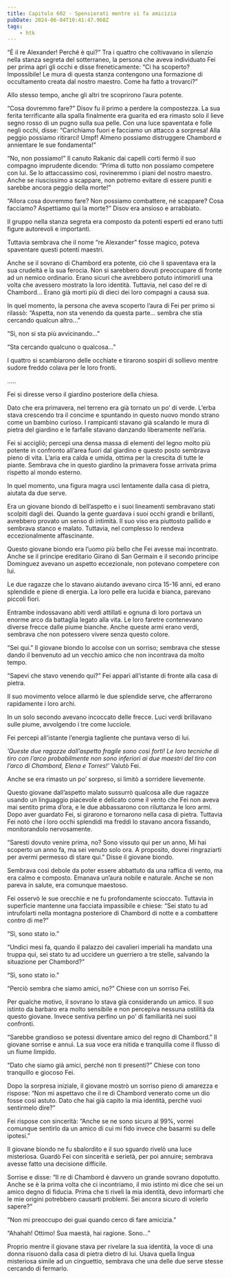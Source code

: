 ```yaml
---
title: Capitolo 602 - Spensierati mentre si fa amicizia
pubDate: 2024-06-04T10:41:47.968Z
tags:
    - htk
---
```


“È il re Alexander! Perché è qui?” Tra i quattro che coltivavano in silenzio nella stanza segreta del sotterraneo, la persona che aveva individuato Fei per prima aprì gli occhi e disse freneticamente: “Ci ha scoperto? Impossibile! Le mura di questa stanza contengono una formazione di occultamento creata dal nostro maestro. Come ha fatto a trovarci?”

Allo stesso tempo, anche gli altri tre scoprirono l’aura potente.

“Cosa dovremmo fare?” Disov fu il primo a perdere la compostezza. La sua ferita terrificante alla spalla finalmente era guarita ed era rimasto solo il lieve segno rosso di un pugno sulla sua pelle. Con una luce spaventata e folle negli occhi, disse: “Carichiamo fuori e facciamo un attacco a sorpresa! Alla peggio possiamo ritirarci! Umpf! Almeno possiamo distruggere Chambord e annientare le sue fondamenta!”

“No, non possiamo!” Il canuto Rakanic dai capelli corti fermò il suo compagno imprudente dicendo: “Prima di tutto non possiamo competere con lui. Se lo attaccassimo così, rovineremmo i piani del nostro maestro. Anche se riuscissimo a scappare, non potremo evitare di essere puniti e sarebbe ancora peggio della morte!”

“Allora cosa dovremmo fare? Non possiamo combattere, né scappare? Cosa facciamo? Aspettiamo qui la morte?” Disov era ansioso e arrabbiato.

Il gruppo nella stanza segreta era composto da potenti esperti ed erano tutti figure autorevoli e importanti.

Tuttavia sembrava che il nome “re Alexander” fosse magico, poteva spaventare questi potenti maestri.

Anche se il sovrano di Chambord era potente, ciò che li spaventava era la sua crudeltà e la sua ferocia. Non si sarebbero dovuti preoccupare di fronte ad un nemico ordinario. Erano sicuri che avrebbero potuto intimorirli una volta che avessero mostrato la loro identità. Tuttavia, nel caso del re di Chambord… Erano già morti più di dieci dei loro compagni a causa sua.

In quel momento, la persona che aveva scoperto l’aura di Fei per primo si rilassò: “Aspetta, non sta venendo da questa parte… sembra che stia cercando qualcun altro…”

“Sì, non si sta più avvicinando…”

“Sta cercando qualcuno o qualcosa…”

I quattro si scambiarono delle occhiate e tirarono sospiri di sollievo mentre sudore freddo colava per le loro fronti.

…..

Fei si diresse verso il giardino posteriore della chiesa.

Dato che era primavera, nel terreno era già tornato un po’ di verde. L’erba stava crescendo tra il concime e spuntando in questo nuovo mondo strano come un bambino curioso. I rampicanti stavano già scalando le mura di pietra del giardino e le farfalle stavano danzando liberamente nell’aria.

Fei si accigliò; percepì una densa massa di elementi del legno molto più potente in confronto all’area fuori dal giardino e questo posto sembrava pieno di vita. L’aria era calda e umida, ottima per la crescita di tutte le piante. Sembrava che in questo giardino la primavera fosse arrivata prima rispetto al mondo esterno.

In quel momento, una figura magra uscì lentamente dalla casa di pietra, aiutata da due serve.

Era un giovane biondo di bell’aspetto e i suoi lineamenti sembravano stati scolpiti dagli dei. Quando la gente guardava i suoi occhi grandi e brillanti, avrebbero provato un senso di intimità. Il suo viso era piuttosto pallido e sembrava stanco e malato. Tuttavia, nel complesso lo rendeva eccezionalmente affascinante.

Questo giovane biondo era l’uomo più bello che Fei avesse mai incontrato. Anche se il principe ereditario Girano di San Germain e il secondo principe Dominguez avevano un aspetto eccezionale, non potevano competere con lui.

Le due ragazze che lo stavano aiutando avevano circa 15-16 anni, ed erano splendide e piene di energia. La loro pelle era lucida e bianca, parevano piccoli fiori.

Entrambe indossavano abiti verdi attillati e ognuna di loro portava un enorme arco da battaglia legato alla vita. Le loro faretre contenevano diverse frecce dalle piume bianche. Anche queste armi erano verdi, sembrava che non potessero vivere senza questo colore.

“Sei qui.” Il giovane biondo lo accolse con un sorriso; sembrava che stesse dando il benvenuto ad un vecchio amico che non incontrava da molto tempo.

“Sapevi che stavo venendo qui?” Fei apparì all’istante di fronte alla casa di pietra.

Il suo movimento veloce allarmò le due splendide serve, che afferrarono rapidamente i loro archi.

In un solo secondo avevano incoccato delle frecce. Luci verdi brillavano sulle piume, avvolgendo i tre come lucciole.

Fei percepì all'istante l’energia tagliente che puntava verso di lui.

<em>’Queste due ragazze dall’aspetto fragile sono così forti! Le loro tecniche di tiro con l’arco probabilmente non sono inferiori ai due maestri del tiro con l’arco di Chambord, Elena e Torres!’</em> Valutò Fei.

Anche se era rimasto un po’ sorpreso, si limitò a sorridere lievemente.

Questo giovane dall’aspetto malato sussurrò qualcosa alle due ragazze usando un linguaggio piacevole e delicato come il vento che Fei non aveva mai sentito prima d’ora, e le due abbassarono con riluttanza le loro armi. Dopo aver guardato Fei, si girarono e tornarono nella casa di pietra. Tuttavia Fei notò che i loro occhi splendidi ma freddi lo stavano ancora fissando, monitorandolo nervosamente.

“Saresti dovuto venire prima, no? Sono vissuto qui per un anno, Mi hai scoperto un anno fa, ma sei venuto solo ora. A proposito, dovrei ringraziarti per avermi permesso di stare qui.” Disse il giovane biondo.

Sembrava così debole da poter essere abbattuto da una raffica di vento, ma era calmo e composto. Emanava un’aura nobile e naturale. Anche se non pareva in salute, era comunque maestoso.

Fei osservò le sue orecchie e ne fu profondamente scioccato. Tuttavia in superficie mantenne una facciata impassibile e chiese: “Sei stato tu ad intrufolarti nella montagna posteriore di Chambord di notte e a combattere contro di me?”

“Sì, sono stato io.”

“Undici mesi fa, quando il palazzo dei cavalieri imperiali ha mandato una truppa qui, sei stato tu ad uccidere un guerriero a tre stelle, salvando la situazione per Chambord?”

“Sì, sono stato io.”

“Perciò sembra che siamo amici, no?” Chiese con un sorriso Fei.

Per qualche motivo, il sovrano lo stava già considerando un amico. Il suo istinto da barbaro era molto sensibile e non percepiva nessuna ostilità da questo giovane. Invece sentiva perfino un po’ di familiarità nei suoi confronti.

“Sarebbe grandioso se potessi diventare amico del regno di Chambord.” Il giovane sorrise e annuì. La sua voce era nitida e tranquilla come il flusso di un fiume limpido.

“Dato che siamo già amici, perché non ti presenti?” Chiese con tono tranquillo e giocoso Fei.

Dopo la sorpresa iniziale, il giovane mostrò un sorriso pieno di amarezza e rispose: “Non mi aspettavo che il re di Chambord venerato come un dio fosse così astuto. Dato che hai già capito la mia identità, perché vuoi sentirmelo dire?”

Fei rispose con sincerità: “Anche se ne sono sicuro al 99%, vorrei comunque sentirlo da un amico di cui mi fido invece che basarmi su delle ipotesi.”

Il giovane biondo ne fu sbalordito e il suo sguardo rivelò una luce misteriosa. Guardò Fei con sincerità e serietà, per poi annuire; sembrava avesse fatto una decisione difficile.

Sorrise e disse: “Il re di Chambord è davvero un grande sovrano dopotutto. Anche se è la prima volta che ci incontriamo, il mio istinto mi dice che sei un amico degno di fiducia. Prima che ti riveli la mia identità, devo informarti che le mie origini potrebbero causarti problemi. Sei ancora sicuro di volerlo sapere?”

“Non mi preoccupo dei guai quando cerco di fare amicizia.”

“Ahahah! Ottimo! Sua maestà, hai ragione. Sono…”

Proprio mentre il giovane stava per rivelare la sua identità, la voce di una donna risuonò dalla casa di pietra dietro di lui. Usava quella lingua misteriosa simile ad un cinguettio, sembrava che una delle due serve stesse cercando di fermarlo.



